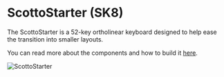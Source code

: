 # ScottoStarter (SK8)

The ScottoStarter is a 52-key ortholinear keyboard designed to help ease the transition into smaller layouts.

You can read more about the components and how to build it [here](https://scottokeebs.com/blogs/keyboards/scottostarter-handwired-keyboard).

![ScottoStarter](https://user-images.githubusercontent.com/8194147/194448130-6270a86a-2794-474c-b43d-1042a35bd41a.jpg)
